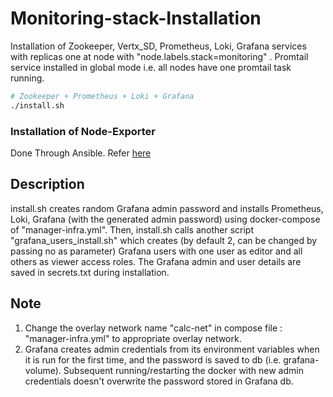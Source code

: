 # Monitoring-stack-Installation
Installation of Zookeeper, Vertx_SD, Prometheus, Loki, Grafana services with replicas one at node with "node.labels.stack=monitoring" .
Promtail service installed in global mode i.e. all nodes have one promtail task running.
```sh
# Zookeeper + Prometheus + Loki + Grafana
./install.sh
```
### Installation of Node-Exporter
Done Through Ansible. Refer [here](https://github.com/abhilashvenkatesh/iudx-deployment/tree/master/single-node/monitoring-stack/ansible#ansible)

## Description
 install.sh  creates random Grafana admin password and installs Prometheus, Loki, Grafana (with the generated admin password) using docker-compose of "manager-infra.yml".
Then, install.sh calls another script "grafana_users_install.sh"  which creates (by default 2, can be changed by passing no as parameter) Grafana users with one user as editor and all others as viewer access roles. The Grafana admin and user details are saved in secrets.txt during installation.

## Note  
1. Change the overlay network name "calc-net" in compose file : "manager-infra.yml" to appropriate overlay network.
2. Grafana creates admin credentials from its environment variables when it is run for the
   first time, and the password is saved to db (i.e. grafana-volume). Subsequent
   running/restarting the docker with new admin credentials doesn't overwrite
   the password stored in Grafana db.
